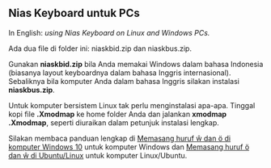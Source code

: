 ## Nias Keyboard untuk PCs

In English: *using Nias Keyboard on Linux and Windows PCs.*

Ada dua file di folder ini: niaskbid.zip dan niaskbus.zip.

Gunakan **niaskbid.zip** bila Anda memakai Windows dalam bahasa Indonesia (biasanya layout keyboardnya dalam bahasa Inggris internasional). Sebaliknya bila komputer Anda dalam bahasa Inggris silakan instalasi **niaskbus.zip**.

Untuk komputer bersistem Linux tak perlu menginstalasi apa-apa. Tinggal kopi file **.Xmodmap** ke home folder Anda dan jalankan **xmodmap .Xmodmap**, seperti diuraikan dalam petunjuk instalasi lengkap.

Silakan membaca panduan lengkap di [Memasang huruf ŵ dan ö di komputer Windows 10](https://niaskeyboard.blogspot.com/2021/05/niasid-memasang-huruf-w-dan-o-di.html) untuk komputer Windows dan [Memasang huruf ö dan ŵ di Ubuntu/Linux](https://niaskeyboard.blogspot.com/2021/05/memasang-huruf-o-dan-w-di-komputer.html) untuk komputer Linux/Ubuntu. 


